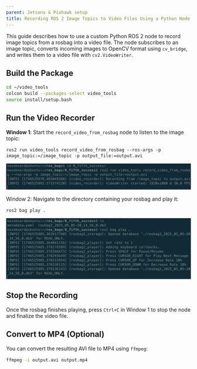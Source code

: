 ```yaml
---
parent: Jetsons & Pixhawk setup
title: Recording ROS 2 Image Topics to Video Files Using a Python Node
---
```


This guide describes how to use a custom Python ROS 2 node to record image topics from a rosbag into a video file. The node subscribes to an image topic, converts incoming images to OpenCV format using `cv_bridge`, and writes them to a video file with `cv2.VideoWriter`.

## Build the Package

```bash
cd ~/video_tools
colcon build --packages-select video_tools
source install/setup.bash
```

## Run the Video Recorder

**Window 1**: Start the `record_video_from_rosbag` node to listen to the image topic:

```
ros2 run video_tools record_video_from_rosbag --ros-args -p image_topic:=/image_topic -p output_file:=output.avi
```

![Start listening to the image topic](../assets/Figure_5.png)

Window 2: Navigate to the directory containing your rosbag and play it:

```
ros2 bag play .
```

![Start playing the bag in another window](../assets/Figure_6.png)

## Stop the Recording

Once the rosbag finishes playing, press `Ctrl+C` in Window 1 to stop the node and finalize the video file.

## Convert to MP4 (Optional)

You can convert the resulting AVI file to MP4 using `ffmpeg`:

```bash
ffmpeg -i output.avi output.mp4
```
